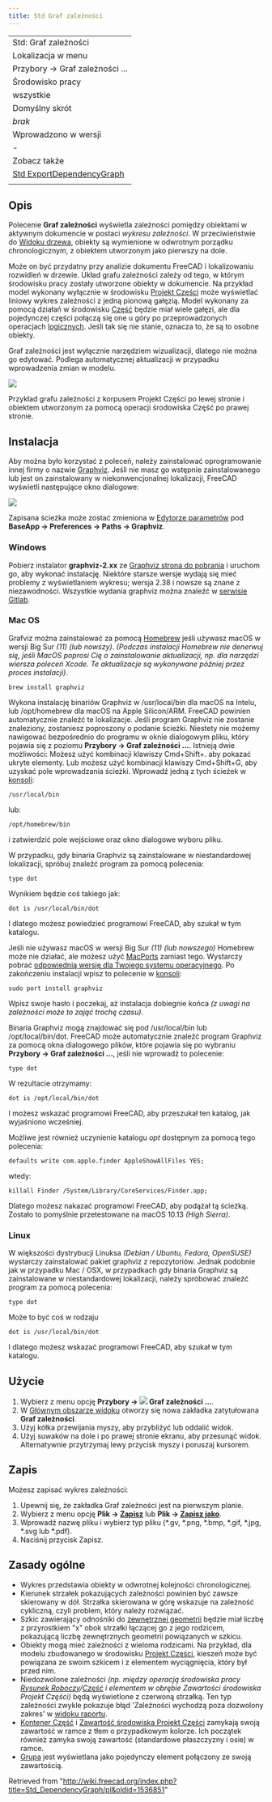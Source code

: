 ```yaml
---
title: Std Graf zależności
---
```

|  |
| --- |
| Std: Graf zależności |
| Lokalizacja w menu |
| Przybory → Graf zależności ... |
| Środowisko pracy |
| wszystkie |
| Domyślny skrót |
| *brak* |
| Wprowadzono w wersji |
| - |
| Zobacz także |
| [Std ExportDependencyGraph](/Std_ExportDependencyGraph/pl "Std ExportDependencyGraph/pl") |
|  |

## Opis

Polecenie **Graf zależności** wyświetla zależności pomiędzy obiektami w aktywnym dokumencie w postaci *wykresu zależności*. W przeciwieństwie do [Widoku drzewa](/Tree_view/pl "Tree view/pl"), obiekty są wymienione w odwrotnym porządku chronologicznym, z obiektem utworzonym jako pierwszy na dole.

Może on być przydatny przy analizie dokumentu FreeCAD i lokalizowaniu rozwidleń w drzewie. Układ grafu zależności zależy od tego, w którym środowisku pracy zostały utworzone obiekty w dokumencie. Na przykład model wykonany wyłącznie w środowisku [Projekt Części](/PartDesign_Workbench/pl "PartDesign Workbench/pl") może wyświetlać liniowy wykres zależności z jedną pionową gałęzią. Model wykonany za pomocą działań w środowisku [Część](/Part_Workbench/pl "Part Workbench/pl") będzie miał wiele gałęzi, ale dla pojedynczej części połączą się one u góry po przeprowadzonych operacjach [logicznych](/Part_Boolean/pl "Part Boolean/pl"). Jeśli tak się nie stanie, oznacza to, że są to osobne obiekty.

Graf zależności jest wyłącznie narzędziem wizualizacji, dlatego nie można go edytować. Podlega automatycznej aktualizacji w przypadku wprowadzenia zmian w modelu.

![](/images/Std_DependencyGraph_example.svg)

Przykład grafu zależności z korpusem Projekt Części po lewej stronie i obiektem utworzonym za pomocą operacji środowiska Część po prawej stronie.

## Instalacja

Aby można było korzystać z poleceń, należy zainstalować oprogramowanie innej firmy o nazwie [Graphviz](http://graphviz.org/). Jeśli nie masz go wstępnie zainstalowanego lub jest on zainstalowany w niekonwencjonalnej lokalizacji, FreeCAD wyświetli następujące okno dialogowe:

![](/images/FreeCAD-0.17-missing-Graphviz-error-dialogue.png)

Zapisana ścieżka może zostać zmieniona w [Edytorze parametrów](/Std_DlgParameter/pl "Std DlgParameter/pl") pod **BaseApp → Preferences → Paths → Graphviz**.

### Windows

Pobierz instalator **graphviz-2.xx** ze [Graphviz strona do pobrania](https://graphviz.org/download/#windows) i uruchom go, aby wykonać instalację. Niektóre starsze wersje wydają się mieć problemy z wyświetlaniem wykresu; wersja 2.38 i nowsze są znane z niezawodności. Wszystkie wydania graphviz można znaleźć w [serwisie Gitlab](https://gitlab.com/graphviz/graphviz/-/releases).

### Mac OS

Grafviz można zainstalować za pomocą [Homebrew](https://brew.sh/) jeśli używasz macOS w wersji Big Sur *(11) (lub nowszy)*. *(Podczas instalacji Homebrew nie denerwuj się, jeśli MacOS poprosi Cię o zainstalowanie aktualizacji, np. dla narzędzi wiersza poleceń Xcode. Te aktualizacje są wykonywane później przez proces instalacji)*.

```
brew install graphviz

```

Wykona instalację binariów Graphviz w /usr/local/bin dla macOS na Intelu, lub /opt/homebrew dla macOS na Apple Silicon/ARM. FreeCAD powinien automatycznie znaleźć te lokalizacje. Jeśli program Graphviz nie zostanie znaleziony, zostaniesz poproszony o podanie ścieżki. Niestety nie możemy nawigować bezpośrednio do programu w oknie dialogowym pliku, który pojawia się z poziomu **Przybory → Graf zależności ...**. Istnieją dwie możliwości: Możesz użyć kombinacji klawiszy Cmd+Shift+. aby pokazać ukryte elementy. Lub możesz użyć kombinacji klawiszy Cmd+Shift+G, aby uzyskać pole wprowadzania ścieżki. Wprowadź jedną z tych ścieżek w [konsoli](https://en.wikipedia.org/wiki/Terminal_(macOS)):

```
/usr/local/bin

```

lub:

```
/opt/homebrew/bin

```

i zatwierdzić pole wejściowe oraz okno dialogowe wyboru pliku.

W przypadku, gdy binaria Graphviz są zainstalowane w niestandardowej lokalizacji, spróbuj znaleźć program za pomocą polecenia:

```
type dot

```

Wynikiem będzie coś takiego jak:

```
dot is /usr/local/bin/dot

```

I dlatego możesz powiedzieć programowi FreeCAD, aby szukał w tym katalogu.

Jeśli nie używasz macOS w wersji Big Sur *(11) (lub nowszego)* Homebrew może nie działać, ale możesz użyć [MacPorts](https://www.macports.org/index.php) zamiast tego. Wystarczy pobrać [odpowiednią wersję dla Twojego systemu operacyjnego](https://www.macports.org/install.php). Po zakończeniu instalacji wpisz to polecenie w [konsoli](https://en.wikipedia.org/wiki/Terminal_(macOS)):

```
sudo port install graphviz

```

Wpisz swoje hasło i poczekaj, aż instalacja dobiegnie końca *(z uwagi na zależności może to zająć trochę czasu)*.

Binaria Graphviz mogą znajdować się pod /usr/local/bin lub /opt/local/bin/dot. FreeCAD może automatycznie znaleźć program Graphviz za pomocą okna dialogowego plików, które pojawia się po wybraniu **Przybory → Graf zależności ...**, jeśli nie wprowadź to polecenie:

```
type dot

```

W rezultacie otrzymamy:

```
dot is /opt/local/bin/dot

```

I możesz wskazać programowi FreeCAD, aby przeszukał ten katalog, jak wyjaśniono wcześniej.

Możliwe jest również uczynienie katalogu *opt* dostępnym za pomocą tego polecenia:

```
defaults write com.apple.finder AppleShowAllFiles YES;

```

wtedy:

```
killall Finder /System/Library/CoreServices/Finder.app;

```

Dlatego możesz nakazać programowi FreeCAD, aby podążał tą ścieżką. Zostało to pomyślnie przetestowane na macOS 10.13 *(High Sierra)*.

### Linux

W większości dystrybucji Linuksa *(Debian / Ubuntu, Fedora, OpenSUSE)* wystarczy zainstalować pakiet graphviz z repozytoriów. Jednak podobnie jak w przypadku Mac / OSX, w przypadkach gdy binaria Graphviz są zainstalowane w niestandardowej lokalizacji, należy spróbować znaleźć program za pomocą polecenia:

```
type dot

```

Może to być coś w rodzaju

```
dot is /usr/local/bin/dot

```

I dlatego możesz wskazać programowi FreeCAD, aby szukał w tym katalogu.

## Użycie

1. Wybierz z menu opcję **Przybory → ![](/images/Std_DependencyGraph.svg) Graf zależności ...**.
2. W [Głównym obszarze widoku](/Main_view_area/pl "Main view area/pl") otworzy się nowa zakładka zatytułowana **Graf zależności**.
3. Użyj kółka przewijania myszy, aby przybliżyć lub oddalić widok.
4. Użyj suwaków na dole i po prawej stronie ekranu, aby przesunąć widok. Alternatywnie przytrzymaj lewy przycisk myszy i poruszaj kursorem.

## Zapis

Możesz zapisać wykres zależności:

1. Upewnij się, że zakładka Graf zależności jest na pierwszym planie.
2. Wybierz z menu opcję **Plik → [Zapisz](/Std_Save/pl "Std Save/pl")** lub **Plik → [Zapisz jako](/Std_SaveAs/pl "Std SaveAs/pl")**.
3. Wprowadź nazwę pliku i wybierz typ pliku (\*.gv, \*.png, \*.bmp, \*.gif, \*.jpg, \*.svg lub \*.pdf).
4. Naciśnij przycisk Zapisz.

## Zasady ogólne

* Wykres przedstawia obiekty w odwrotnej kolejności chronologicznej.
* Kierunek strzałek pokazujących zależności powinien być zawsze skierowany w dół. Strzałka skierowana w górę wskazuje na zależność cykliczną, czyli problem, który należy rozwiązać.
* Szkic zawierający odnośniki do [zewnętrznej geometrii](/Sketcher_External/pl "Sketcher External/pl") będzie miał liczbę z przyrostkiem "x" obok strzałki łączącej go z jego rodzicem, pokazującą liczbę zewnętrznych geometrii powiązanych w szkicu.
* Obiekty mogą mieć zależności z wieloma rodzicami. Na przykład, dla modelu zbudowanego w środowisku [Projekt Części](/PartDesign_Workbench/pl "PartDesign Workbench/pl"), kieszeń może być powiązana ze swoim szkicem i z elementem wyciągnięcia, który był przed nim.
* Niedozwolone zależności *(np. między operacją środowiska pracy [Rysunek Roboczy](/Draft_Workbench/pl "Draft Workbench/pl")/[Część](/Part_Workbench/pl "Part Workbench/pl") i elementem w obrębie Zawartości środowiska Projekt Części)* będą wyświetlone z czerwoną strzałką. Ten typ zależności zwykle pokazuje błąd 'Zależności wychodzą poza dozwolony zakres' w [widoku raportu](/Report_view/pl "Report view/pl").
* [Kontener Część](/Std_Part/pl "Std Part/pl") i [Zawartość środowiska Projekt Części](/PartDesign_Body/pl "PartDesign Body/pl") zamykają swoją zawartość w ramce z tłem o przypadkowym kolorze. Ich początek również zamyka swoją zawartość (standardowe płaszczyzny i osie) w ramce.
* [Grupa](/Std_Group/pl "Std Group/pl") jest wyświetlana jako pojedynczy element połączony ze swoją zawartością.

Retrieved from "<http://wiki.freecad.org/index.php?title=Std_DependencyGraph/pl&oldid=1536851>"